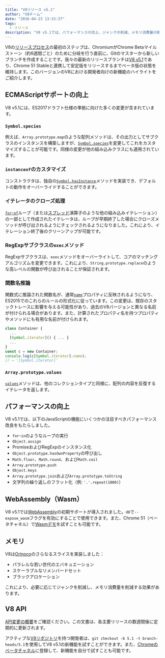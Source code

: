```yaml
---
title: "V8リリース v5.1"
author: "V8チーム"
date: "2016-04-23 13:33:37"
tags: 
  - リリース
description: "V8 v5.1では、パフォーマンスの向上、ジャンクの削減、メモリ消費量の削減、ECMAScript言語機能のサポート強化が含まれています。"
---
```

V8の[リリースプロセス](/docs/release-process)の最初のステップは、ChromiumがChrome Betaマイルストーン（約6週間ごと）のために分岐を行う直前に、Gitのマスターから新しいブランチを作成することです。我々の最新のリリースブランチは[V8 v5.1](https://chromium.googlesource.com/v8/v8.git/+log/branch-heads/5.1)であり、Chrome 51 Stableと連携して安定版をリリースするまでベータ版の状態を維持します。このバージョンのV8における開発者向けの新機能のハイライトをご紹介します。

<!--truncate-->
## ECMAScriptサポートの向上

V8 v5.1には、ES2017ドラフト仕様の準拠に向けた多くの変更が含まれています。

### `Symbol.species`

例えば、`Array.prototype.map`のような配列メソッドは、その出力としてサブクラスのインスタンスを構築しますが、[`Symbol.species`](https://developer.mozilla.org/en-US/docs/Web/JavaScript/Reference/Global_Objects/Symbol/species)を変更してこれをカスタマイズすることが可能です。同様の変更が他の組み込みクラスにも適用されています。

### `instanceof`のカスタマイズ

コンストラクタは、独自の[`Symbol.hasInstance`](https://developer.mozilla.org/en-US/docs/Web/JavaScript/Reference/Global_Objects/Symbol#Other_symbols)メソッドを実装でき、デフォルトの動作をオーバーライドすることができます。

### イテレータのクローズ処理

[`for`-`of`](https://developer.mozilla.org/en-US/docs/Web/JavaScript/Reference/Statements/for...of)ループ（または[スプレッド](https://developer.mozilla.org/en-US/docs/Web/JavaScript/Reference/Operators/Spread_operator)演算子のような他の組み込みイテレーション）の一部として作成されたイテレータは、ループが早期終了した場合にクローズメソッドが呼び出されるようにチェックされるようになりました。これにより、イテレーション終了後のクリーンアップが可能です。

### RegExpサブクラスの`exec`メソッド

RegExpサブクラスは、`exec`メソッドをオーバーライトして、コアのマッチングアルゴリズムを変更できます。これにより、`String.prototype.replace`のような高レベルの関数が呼び出されることが保証されます。

### 関数名推論

関数式に推論された関数名が、通常[`name`](https://developer.mozilla.org/en-US/docs/Web/JavaScript/Reference/Global_Objects/Function/name)プロパティに反映されるようになり、ES2015でのこれらのルールの形式化に従っています。この変更は、既存のスタックトレースに影響を与える可能性があり、過去のV8バージョンと異なる名前が付けられる場合があります。また、計算されたプロパティ名を持つプロパティやメソッドにも有用な名前が付けられます。

```js
class Container {
  ...
  [Symbol.iterator]() { ... }
  ...
}
const c = new Container;
console.log(c[Symbol.iterator].name);
// → '[Symbol.iterator]'
```

### `Array.prototype.values`

[`values`](https://developer.mozilla.org/en-US/docs/Web/JavaScript/Reference/Global_Objects/Array/values)メソッドは、他のコレクションタイプと同様に、配列の内容を反復するイテレータを返します。

## パフォーマンスの向上

V8 v5.1では、以下のJavaScriptの機能にいくつかの注目すべきパフォーマンス改良をもたらしました。

- `for`-`in`のようなループの実行
- `Object.assign`
- PromiseおよびRegExpのインスタンス化
- `Object.prototype.hasOwnProperty`の呼び出し
- `Math.floor`、`Math.round`、および`Math.ceil`
- `Array.prototype.push`
- `Object.keys`
- `Array.prototype.join`および`Array.prototype.toString`
- 文字列の繰り返しのフラット化（例: `'.'.repeat(1000)`）

## WebAssembly（Wasm）

V8 v5.1では[WebAssembly](/blog/webassembly-experimental)の初期サポートが導入されました。`d8`で`--expose_wasm`フラグを有効にすることで使用できます。また、Chrome 51（ベータチャネル）で[Wasmデモ](https://webassembly.github.io/demo/)を試すことも可能です。

## メモリ

V8は[Orinoco](/blog/orinoco)のさらなるスライスを実装しました：

- パラレルな若い世代のエバキュエーション
- スケーラブルなリメンバードセット
- ブラックアロケーション

これにより、必要に応じてジャンクを削減し、メモリ消費量を削減する効果があります。

## V8 API

[API変更の概要](https://bit.ly/v8-api-changes)をご確認ください。この文書は、各主要リリースの数週間後に定期的に更新されます。

アクティブな[V8リポジトリ](https://v8.dev/docs/source-code#using-git)を持つ開発者は、`git checkout -b 5.1 -t branch-heads/5.1`を使用してV8 v5.1の新機能を試すことができます。また、[Chromeのベータチャネル](https://www.google.com/chrome/browser/beta.html)に登録して、新機能を自分で試すことも可能です。
